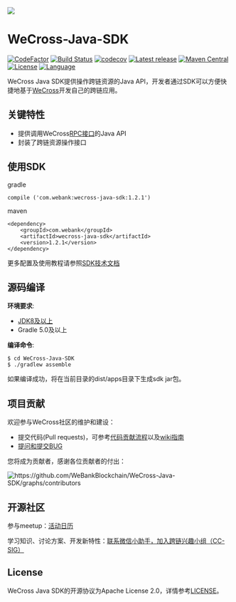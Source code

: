 ![](docs/images/menu_logo_wecross.png)

# WeCross-Java-SDK

[![CodeFactor](https://www.codefactor.io/repository/github/webankblockchain/wecross-Java-SDK/badge)](https://www.codefactor.io/repository/github/webankblockchain/wecross-Java-SDK) [![Build Status](https://travis-ci.org/WeBankBlockchain/WeCross-Java-SDK.svg?branch=master)](https://travis-ci.org/WeBankBlockchain/WeCross-Java-SDK) [![codecov](https://codecov.io/gh/WeBankBlockchain/WeCross-Java-SDK/branch/dev/graph/badge.svg)](https://codecov.io/gh/WeBankBlockchain/WeCross-Java-SDK) [![Latest release](https://img.shields.io/github/release/WeBankBlockchain/WeCross-Java-SDK.svg)](https://github.com/WeBankFnTech/WeCross-Java-SDK/releases/latest)
[![Maven Central](https://img.shields.io/maven-central/v/com.webank/wecross-java-sdk)](https://search.maven.org/artifact/com.webank/wecross-java-sdk) [![License](https://img.shields.io/github/license/WeBankBlockchain/WeCross-Java-SDK)](https://www.apache.org/licenses/LICENSE-2.0) [![Language](https://img.shields.io/badge/Language-Java-blue.svg)](https://www.java.com)

WeCross Java SDK提供操作跨链资源的Java API，开发者通过SDK可以方便快捷地基于[WeCross](https://github.com/WeBankBlockchain/WeCross)开发自己的跨链应用。

## 关键特性

- 提供调用WeCross[RPC接口](https://wecross.readthedocs.io/zh_CN/latest/docs/manual/api.html)的Java API
- 封装了跨链资源操作接口

## 使用SDK

gradle

```
compile ('com.webank:wecross-java-sdk:1.2.1')
```

maven

```
<dependency>
    <groupId>com.webank</groupId>
    <artifactId>wecross-java-sdk</artifactId>
    <version>1.2.1</version>
</dependency>
```

更多配置及使用教程请参照[SDK技术文档](https://wecross.readthedocs.io/zh_CN/latest/docs/dev/sdk.html)

## 源码编译

**环境要求**:

  - [JDK8及以上](https://www.oracle.com/java/technologies/javase-downloads.html)
  - Gradle 5.0及以上

**编译命令**:

```shell
$ cd WeCross-Java-SDK
$ ./gradlew assemble
```

如果编译成功，将在当前目录的dist/apps目录下生成sdk jar包。

## 项目贡献

欢迎参与WeCross社区的维护和建设：

- 提交代码(Pull requests)，可参考[代码贡献流程](CONTRIBUTING.md)以及[wiki指南](https://github.com/WeBankBlockchain/WeCross/wiki/%E8%B4%A1%E7%8C%AE%E4%BB%A3%E7%A0%81)
- [提问和提交BUG](https://github.com/WeBankBlockchain/WeCross/issues/new)

您将成为贡献者，感谢各位贡献者的付出：

<img src="https://contrib.rocks/image?repo=WeBankBlockchain/WeCross-Java-SDK" alt="https://github.com/WeBankBlockchain/WeCross-Java-SDK/graphs/contributors" style="zoom:100%;" />

## 开源社区

参与meetup：[活动日历](https://github.com/WeBankBlockchain/WeCross/wiki#%E6%B4%BB%E5%8A%A8%E6%97%A5%E5%8E%86)

学习知识、讨论方案、开发新特性：[联系微信小助手，加入跨链兴趣小组（CC-SIG）](https://wecross.readthedocs.io/zh_CN/latest/docs/community/cc-sig.html#id3)

## License

WeCross Java SDK的开源协议为Apache License 2.0，详情参考[LICENSE](./LICENSE)。
